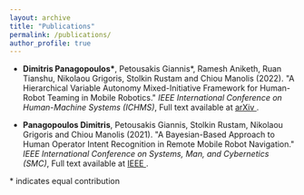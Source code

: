 ```yaml
---
layout: archive
title: "Publications"
permalink: /publications/
author_profile: true
---
```


* <b>Dimitris Panagopoulos\*</b>, Petousakis Giannis\*, Ramesh Aniketh, Ruan Tianshu, Nikolaou Grigoris, Stolkin Rustam and Chiou Manolis (2022). "A Hierarchical Variable Autonomy Mixed-Initiative Framework for Human-Robot Teaming in Mobile Robotics."
<i>IEEE International Conference on Human-Machine Systems (ICHMS)</i>, Full text available at <a href="https://arxiv.org/abs/2211.14095"> arXiv </a>.

* **Panagopoulos Dimitris**, Petousakis Giannis, Stolkin Rustam, Nikolaou Grigoris and Chiou Manolis (2021). "A Bayesian-Based Approach to Human Operator Intent Recognition in Remote Mobile Robot Navigation." <i>IEEE International Conference on Systems, Man, and Cybernetics (SMC)</i>, Full text available at <a href="https://ieeexplore.ieee.org/abstract/document/9658942"> IEEE </a>.

\* indicates equal contribution
<!-- {% if author.googlescholar %}
  You can also find my articles on <u><a href="{{author.googlescholar}}">my Google Scholar profile</a>.</u>
{% endif %}

{% include base_path %}

{% for post in site.publications reversed %}
  {% include archive-single.html %}
{% endfor %} -->

